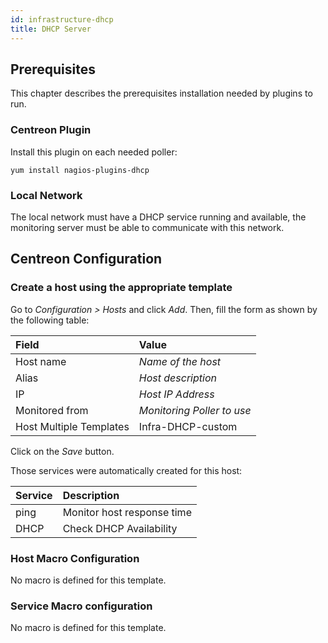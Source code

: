 ```yaml
---
id: infrastructure-dhcp
title: DHCP Server
---
```


## Prerequisites

This chapter describes the prerequisites installation needed by plugins to run.

### Centreon Plugin

Install this plugin on each needed poller:

``` shell
yum install nagios-plugins-dhcp
```

### Local Network

The local network must have a DHCP service running and available, the monitoring
server must be able to communicate with this network.

## Centreon Configuration

### Create a host using the appropriate template

Go to *Configuration \> Hosts* and click *Add*. Then, fill the form as shown by
the following table:

| Field                                | Value                      |
| :----------------------------------- | :------------------------- |
| Host name                            | *Name of the host*         |
| Alias                                | *Host description*         |
| IP                                   | *Host IP Address*          |
| Monitored from                       | *Monitoring Poller to use* |
| Host Multiple Templates              | Infra-DHCP-custom          |

Click on the *Save* button.

Those services were automatically created for this host:

| Service | Description                |
| :------ | :------------------------- |
| ping    | Monitor host response time |
| DHCP    | Check DHCP Availability    |

### Host Macro Configuration

No macro is defined for this template.

### Service Macro configuration

No macro is defined for this template.
